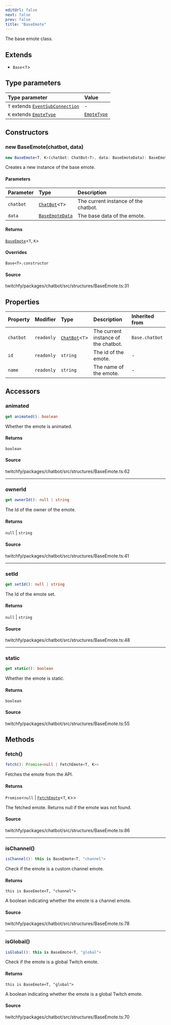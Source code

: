 ```yaml
---
editUrl: false
next: false
prev: false
title: "BaseEmote"
---
```


The base emote class.

## Extends

- `Base`\<`T`\>

## Type parameters

| Type parameter | Value |
| :------ | :------ |
| `T` extends [`EventSubConnection`](/api/chatbot/enumerations/eventsubconnection/) | - |
| `K` extends [`EmoteType`](/api/chatbot/type-aliases/emotetype/) | [`EmoteType`](/api/chatbot/type-aliases/emotetype/) |

## Constructors

### new BaseEmote(chatbot, data)

```ts
new BaseEmote<T, K>(chatbot: ChatBot<T>, data: BaseEmoteData): BaseEmote<T, K>
```

Creates a new instance of the base emote.

#### Parameters

| Parameter | Type | Description |
| :------ | :------ | :------ |
| `chatbot` | [`ChatBot`](/api/chatbot/classes/chatbot/)\<`T`\> | The current instance of the chatbot. |
| `data` | [`BaseEmoteData`](/api/chatbot/interfaces/baseemotedata/) | The base data of the emote. |

#### Returns

[`BaseEmote`](/api/chatbot/classes/baseemote/)\<`T`, `K`\>

#### Overrides

`Base<T>.constructor`

#### Source

twitchfy/packages/chatbot/src/structures/BaseEmote.ts:31

## Properties

| Property | Modifier | Type | Description | Inherited from |
| :------ | :------ | :------ | :------ | :------ |
| `chatbot` | `readonly` | [`ChatBot`](/api/chatbot/classes/chatbot/)\<`T`\> | The current instance of the chatbot. | `Base.chatbot` |
| `id` | `readonly` | `string` | The id of the emote. | - |
| `name` | `readonly` | `string` | The name of the emote. | - |

## Accessors

### animated

```ts
get animated(): boolean
```

Whether the emote is animated.

#### Returns

`boolean`

#### Source

twitchfy/packages/chatbot/src/structures/BaseEmote.ts:62

***

### ownerId

```ts
get ownerId(): null | string
```

The Id of the owner of the emote.

#### Returns

`null` \| `string`

#### Source

twitchfy/packages/chatbot/src/structures/BaseEmote.ts:41

***

### setId

```ts
get setId(): null | string
```

The Id of the emote set.

#### Returns

`null` \| `string`

#### Source

twitchfy/packages/chatbot/src/structures/BaseEmote.ts:48

***

### static

```ts
get static(): boolean
```

Whether the emote is static.

#### Returns

`boolean`

#### Source

twitchfy/packages/chatbot/src/structures/BaseEmote.ts:55

## Methods

### fetch()

```ts
fetch(): Promise<null | FetchEmote<T, K>>
```

Fetches the emote from the API.

#### Returns

`Promise`\<`null` \| [`FetchEmote`](/api/chatbot/type-aliases/fetchemote/)\<`T`, `K`\>\>

The fetched emote. Returns null if the emote was not found.

#### Source

twitchfy/packages/chatbot/src/structures/BaseEmote.ts:86

***

### isChannel()

```ts
isChannel(): this is BaseEmote<T, "channel">
```

Check if the emote is a custom channel emote.

#### Returns

`this is BaseEmote<T, "channel">`

A boolean indicating whether the emote is a channel emote.

#### Source

twitchfy/packages/chatbot/src/structures/BaseEmote.ts:78

***

### isGlobal()

```ts
isGlobal(): this is BaseEmote<T, "global">
```

Check if the emote is a global Twitch emote.

#### Returns

`this is BaseEmote<T, "global">`

A boolean indicating whether the emote is a global Twitch emote.

#### Source

twitchfy/packages/chatbot/src/structures/BaseEmote.ts:70
